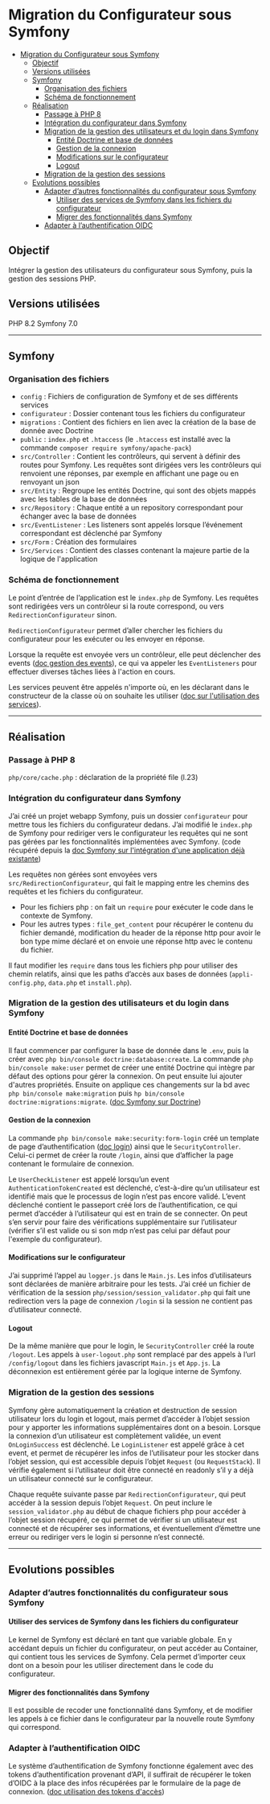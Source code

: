 # Migration du Configurateur sous Symfony

- [Migration du Configurateur sous Symfony](#migration-du-configurateur-sous-symfony)
  - [Objectif](#objectif)
  - [Versions utilisées](#versions-utilisées)
  - [Symfony](#symfony)
    - [Organisation des fichiers](#organisation-des-fichiers)
    - [Schéma de fonctionnement](#schéma-de-fonctionnement)
  - [Réalisation](#réalisation)
    - [Passage à PHP 8](#passage-à-php-8)
    - [Intégration du configurateur dans Symfony](#intégration-du-configurateur-dans-symfony)
    - [Migration de la gestion des utilisateurs et du login dans Symfony](#migration-de-la-gestion-des-utilisateurs-et-du-login-dans-symfony)
      - [Entité Doctrine et base de données](#entité-doctrine-et-base-de-données)
      - [Gestion de la connexion](#gestion-de-la-connexion)
      - [Modifications sur le configurateur](#modifications-sur-le-configurateur)
      - [Logout](#logout)
    - [Migration de la gestion des sessions](#migration-de-la-gestion-des-sessions)
  - [Evolutions possibles](#evolutions-possibles)
    - [Adapter d’autres fonctionnalités du configurateur sous Symfony](#adapter-dautres-fonctionnalités-du-configurateur-sous-symfony)
      - [Utiliser des services de Symfony dans les fichiers du configurateur](#utiliser-des-services-de-symfony-dans-les-fichiers-du-configurateur)
      - [Migrer des fonctionnalités dans Symfony](#migrer-des-fonctionnalités-dans-symfony)
    - [Adapter à l’authentification OIDC](#adapter-à-lauthentification-oidc)


## Objectif

Intégrer la gestion des utilisateurs du configurateur sous Symfony, puis la gestion des sessions PHP.

## Versions utilisées

PHP 8.2
Symfony 7.0

________________

## Symfony

### Organisation des fichiers

- `config` : Fichiers de configuration de Symfony et de ses différents services
- `configurateur` : Dossier contenant tous les fichiers du configurateur
- `migrations` : Contient des fichiers en lien avec la création de la base de donnée avec Doctrine
- `public` : `index.php` et `.htaccess` (le `.htaccess` est installé avec la commande `composer require symfony/apache-pack`)
- `src/Controller` : Contient les contrôleurs, qui servent à définir des routes pour Symfony. Les requêtes sont dirigées vers les contrôleurs qui renvoient une réponses, par exemple en affichant une page ou en renvoyant un json
- `src/Entity` : Regroupe les entités Doctrine, qui sont des objets mappés avec les tables de la base de données
- `src/Repository` : Chaque entité a un repository correspondant pour échanger avec la base de données
- `src/EventListener` : Les listeners sont appelés lorsque l’événement correspondant est déclenché par Symfony
- `src/Form` : Création des formulaires
- `Src/Services` : Contient des classes contenant la majeure partie de la logique de l'application

### Schéma de fonctionnement

Le point d’entrée de l’application est le `index.php` de Symfony. Les requêtes sont redirigées vers un contrôleur si la route correspond, ou vers `RedirectionConfigurateur` sinon.

`RedirectionConfigurateur` permet d’aller chercher les fichiers du configurateur pour les exécuter ou les envoyer en réponse.

Lorsque la requête est envoyée vers un contrôleur, elle peut déclencher des events ([doc gestion des events](https://symfony.com/doc/current/event_dispatcher.html)), ce qui va appeler les `EventListeners` pour effectuer diverses tâches liées à l'action en cours.

Les services peuvent être appelés n'importe où, en les déclarant dans le constructeur de la classe où on souhaite les utiliser ([doc sur l'utilisation des services](https://symfony.com/doc/current/service_container.html)).

---

## Réalisation

### Passage à PHP 8

`php/core/cache.php` : déclaration de la propriété file (l.23)

### Intégration du configurateur dans Symfony

J’ai créé un projet webapp Symfony, puis un dossier `configurateur` pour mettre tous les fichiers du configurateur dedans. J’ai modifié le `index.php` de Symfony pour rediriger vers le configurateur les requêtes qui ne sont pas gérées par les fonctionnalités implémentées avec Symfony. (code récupéré depuis la [doc Symfony sur l'intégration d'une application déjà existante](https://symfony.com/doc/current/migration.html#booting-symfony-in-a-front-controller))

Les requêtes non gérées sont envoyées vers  `src/RedirectionConfigurateur`, qui fait le mapping entre les chemins des requêtes et les fichiers du configurateur.
- Pour les fichiers php : on fait un `require` pour exécuter le code dans le contexte de Symfony.
- Pour les autres types : `file_get_content` pour récupérer le contenu du fichier demandé, modification du header de la réponse http pour avoir le bon type mime déclaré et on envoie une réponse http avec le contenu du fichier.

Il faut modifier les `require` dans tous les fichiers php pour utiliser des chemin relatifs, ainsi que les paths d’accès aux bases de données (`appli-config.php`, `data.php` et `install.php`).

### Migration de la gestion des utilisateurs et du login dans Symfony

#### Entité Doctrine et base de données

Il faut commencer par configurer la base de donnée dans le `.env`, puis la créer avec `php bin/console doctrine:database:create`.
La commande `php bin/console make:user` permet de créer une entité Doctrine qui intègre par défaut des options pour gérer la connexion. On peut ensuite lui ajouter d'autres propriétés. Ensuite on applique ces changements sur la bd avec `php bin/console make:migration` puis `hp bin/console doctrine:migrations:migrate`. ([doc Symfony sur Doctrine](https://symfony.com/doc/current/doctrine.html#installing-doctrine))

#### Gestion de la connexion

La commande `php bin/console make:security:form-login` créé un template de page d’authentification ([doc login](https://symfony.com/doc/current/security.html#authenticating-users)) ainsi que le `SecurityController`. Celui-ci permet de créer la route `/login`, ainsi que d’afficher la page contenant le formulaire de connexion.

Le `UserCheckListener` est appelé lorsqu’un event `AuthenticationTokenCreated` est déclenché, c’est-à-dire qu’un utilisateur est identifié mais que le processus de login n’est pas encore validé. L’event déclenché contient le passeport créé lors de l’authentification, ce qui permet d’accéder à l’utilisateur qui est en train de se connecter. On peut s’en servir pour faire des vérifications supplémentaire sur l’utilisateur (vérifier s’il est valide ou si son mdp n’est pas celui par défaut pour l'exemple du configurateur).

#### Modifications sur le configurateur

J’ai supprimé l’appel au `logger.js` dans le `Main.js`. Les infos d’utilisateurs sont déclarées de manière arbitraire pour les tests. J’ai créé un fichier de vérification de la session `php/session/session_validator.php` qui fait une redirection vers la page de connexion `/login` si la session ne contient pas d’utilisateur connecté.

#### Logout

De la même manière que pour le login, le `SecurityController` créé la route `/logout`. Les appels à `user-logout.php` sont remplacé par des appels à l’url `/config/logout` dans les fichiers javascript `Main.js` et `App.js`. La déconnexion est entièrement gérée par la logique interne de Symfony.

### Migration de la gestion des sessions

Symfony gère automatiquement la création et destruction de session utilisateur lors du login et logout, mais permet d’accéder à l’objet session pour y apporter les informations supplémentaires dont on a besoin. 
Lorsque la connexion d’un utilisateur est complètement validée, un event `OnLoginSuccess` est déclenché. Le `LoginListener` est appelé grâce à cet event, et permet de récupérer les infos de l’utilisateur pour les stocker dans l’objet session, qui est accessible depuis l’objet `Request` (ou `RequestStack`). Il vérifie également si l’utilisateur doit être connecté en readonly s’il y a déjà un utilisateur connecté sur le configurateur.

Chaque requête suivante passe par `RedirectionConfigurateur`, qui peut accéder à la session depuis l’objet `Request`. On peut inclure le `session_validator.php` au début de chaque fichiers php pour accéder à l’objet session récupéré, ce qui permet de vérifier si un utilisateur est connecté et de récupérer ses informations, et éventuellement d’émettre une erreur ou rediriger vers le login si personne n’est connecté.

---

## Evolutions possibles

### Adapter d’autres fonctionnalités du configurateur sous Symfony

#### Utiliser des services de Symfony dans les fichiers du configurateur

Le kernel de Symfony est déclaré en tant que variable globale. En y accédant depuis un fichier du configurateur, on peut accéder au Container, qui contient tous les services de Symfony. Cela permet d’importer ceux dont on a besoin pour les utiliser directement dans le code du configurateur.

#### Migrer des fonctionnalités dans Symfony

Il est possible de recoder une fonctionnalité dans Symfony, et de modifier les appels à ce fichier dans le configurateur par la nouvelle route Symfony qui correspond.

### Adapter à l’authentification OIDC

Le système d’authentification de Symfony fonctionne également avec des tokens d’authentification provenant d’API, il suffirait de récupérer le token d’OIDC à la place des infos récupérées par le formulaire de la page de connexion. ([doc utilisation des tokens d'accès](https://symfony.com/doc/current/security/access_token.html))
